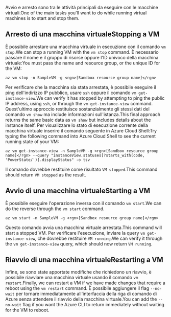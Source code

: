<span data-ttu-id="32cab-101">Avvio e arresto sono tra le attività principali da eseguire con le macchine virtuali.</span><span class="sxs-lookup"><span data-stu-id="32cab-101">One of the main tasks you'll want to do while running virtual machines is to start and stop them.</span></span>

## <a name="stopping-a-vm"></a><span data-ttu-id="32cab-102">Arresto di una macchina virtuale</span><span class="sxs-lookup"><span data-stu-id="32cab-102">Stopping a VM</span></span>

<span data-ttu-id="32cab-103">È possibile arrestare una macchina virtuale in esecuzione con il comando `vm stop`.</span><span class="sxs-lookup"><span data-stu-id="32cab-103">We can stop a running VM with the `vm stop` command.</span></span> <span data-ttu-id="32cab-104">È necessario passare il nome e il gruppo di risorse oppure l'ID univoco della macchina virtuale:</span><span class="sxs-lookup"><span data-stu-id="32cab-104">You must pass the name and resource group, or the unique ID for the VM:</span></span>

```azurecli
az vm stop -n SampleVM -g <rgn>[Sandbox resource group name]</rgn>
```

<span data-ttu-id="32cab-105">Per verificare che la macchina sia stata arrestata, è possibile eseguire il ping dell'indirizzo IP pubblico, usare `ssh` oppure il comando `vm get-instance-view`.</span><span class="sxs-lookup"><span data-stu-id="32cab-105">We can verify it has stopped by attempting to ping the public IP address, using `ssh`, or through the `vm get-instance-view` command.</span></span> <span data-ttu-id="32cab-106">Quest'ultimo approccio restituisce sostanzialmente gli stessi dati del comando `vm show` ma include informazioni sull'istanza.</span><span class="sxs-lookup"><span data-stu-id="32cab-106">This final approach returns the same basic data as `vm show` but includes details about the instance itself.</span></span> <span data-ttu-id="32cab-107">Per visualizzare lo stato di esecuzione corrente della macchina virtuale inserire il comando seguente in Azure Cloud Shell:</span><span class="sxs-lookup"><span data-stu-id="32cab-107">Try typing the following command into Azure Cloud Shell to see the current running state of your VM:</span></span>

```azurecli
az vm get-instance-view -n SampleVM -g <rgn>[Sandbox resource group name]</rgn> --query "instanceView.statuses[?starts_with(code, 'PowerState/')].displayStatus" -o tsv
```

<span data-ttu-id="32cab-108">Il comando dovrebbe restituire come risultato `VM stopped`.</span><span class="sxs-lookup"><span data-stu-id="32cab-108">This command should return `VM stopped` as the result.</span></span>

## <a name="starting-a-vm"></a><span data-ttu-id="32cab-109">Avvio di una macchina virtuale</span><span class="sxs-lookup"><span data-stu-id="32cab-109">Starting a VM</span></span>

<span data-ttu-id="32cab-110">È possibile eseguire l'operazione inversa con il comando `vm start`.</span><span class="sxs-lookup"><span data-stu-id="32cab-110">We can do the reverse through the `vm start` command.</span></span>

```azurecli
az vm start -n SampleVM -g <rgn>[Sandbox resource group name]</rgn>
```

<span data-ttu-id="32cab-111">Questo comando avvia una macchina virtuale arrestata.</span><span class="sxs-lookup"><span data-stu-id="32cab-111">This command will start a stopped VM.</span></span> <span data-ttu-id="32cab-112">Per verificare l'esecuzione, inviare la query `vm get-instance-view`, che dovrebbe restituire `VM running`.</span><span class="sxs-lookup"><span data-stu-id="32cab-112">We can verify it through the `vm get-instance-view` query, which should now return `VM running`.</span></span>

## <a name="restarting-a-vm"></a><span data-ttu-id="32cab-113">Riavvio di una macchina virtuale</span><span class="sxs-lookup"><span data-stu-id="32cab-113">Restarting a VM</span></span>

<span data-ttu-id="32cab-114">Infine, se sono state apportate modifiche che richiedono un riavvio, è possibile riavviare una macchina virtuale usando il comando `vm restart`.</span><span class="sxs-lookup"><span data-stu-id="32cab-114">Finally, we can restart a VM if we have made changes that require a reboot using the `vm restart` command.</span></span> <span data-ttu-id="32cab-115">È possibile aggiungere il flag `--no-wait` per tornare immediatamente all'interfaccia della riga di comando di Azure senza attendere il riavvio della macchina virtuale.</span><span class="sxs-lookup"><span data-stu-id="32cab-115">You can add the `--no-wait` flag if you want the Azure CLI to return immediately without waiting for the VM to reboot.</span></span>

